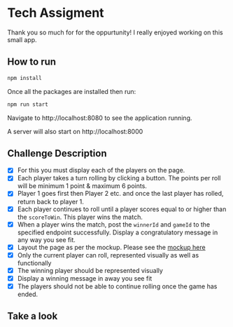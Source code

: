 # Tech Assigment
Thank you so much for for the oppurtunity! I really enjoyed working on this small app.

## How to run
```sh
npm install
```

Once all the packages are installed then run:

```sh
npm run start
```

Navigate to http://localhost:8080 to see the application running.

A server will also start on http://localhost:8000

## Challenge Description
- [x] For this you must display each of the players on the page.
- [x] Each player takes a turn rolling by clicking a button. The points per roll will be minimum 1 point & maximum 6 points.
- [x] Player 1 goes first then Player 2 etc. and once the last player has rolled, return back to player 1.
- [x] Each player continues to roll until a player scores equal to or higher than the `scoreToWin`. This player wins the match.
- [x] When a player wins the match, post the `winnerId` and `gameId` to the specified endpoint successfully. Display a congratulatory message in any way you see fit.
- [x] Layout the page as per the mockup. Please see the [mockup here](./mockup.png)
- [x] Only the current player can roll, represented visually as well as functionally
- [x] The winning player should be represented visually
- [x] Display a winning message in away you see fit
- [x] The players should not be able to continue rolling once the game has ended.

## Take a look